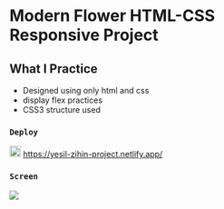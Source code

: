 # Modern Flower HTML-CSS Responsive Project

## What I Practice

 - Designed using only html and css
 - display flex  practices
 - CSS3 structure used
 
### `Deploy` 

<img src="https://www.svgrepo.com/show/376339/netlify.svg" ald="Cloud Image" widt='20' height='20' />  https://yesil-zihin-project.netlify.app/

 
### `Screen`  </br>

![](screen.gif)  
